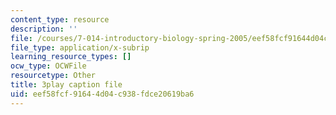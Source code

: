 ```yaml
---
content_type: resource
description: ''
file: /courses/7-014-introductory-biology-spring-2005/eef58fcf91644d04c938fdce20619ba6_zIXGgyOwtUk.srt
file_type: application/x-subrip
learning_resource_types: []
ocw_type: OCWFile
resourcetype: Other
title: 3play caption file
uid: eef58fcf-9164-4d04-c938-fdce20619ba6
---
```

